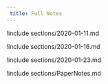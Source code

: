 ```yaml
---
 title: Full Notes
---
```



!include sections/2020-01-11.md

!include sections/2020-01-16.md

!include sections/2020-01-23.md

!include sections/PaperNotes.md

